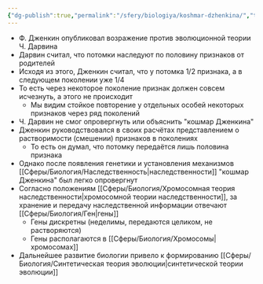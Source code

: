 ```yaml
---
{"dg-publish":true,"permalink":"/sfery/biologiya/koshmar-dzhenkina/","tags":["Эволюция"]}
---
```


- Ф. Дженкин опубликовал возражение против эволюционной теории Ч. Дарвина 
- Дарвин считал, что потомки наследуют по половину признаков от родителей 
- Исходя из этого, Дженкин считал, что у потомка 1/2 признака, а в следующем поколении уже 1/4
- То есть через некоторое поколение признак должен совсем исчезнуть, а этого не происходит 
	- Мы видим стойкое повторение у отдельных особей некоторых признаков через ряд поколений 
- Ч. Дарвин не смог опровергнуть или объяснить "кошмар Дженкина"
- Дженкин руководствовался в своих расчётах представлением о растворимости (смешении) признаков в поколениях
	- То есть он думал, что потомку передаётся лишь половина признака 
- Однако после появления генетики и установления механизмов [[Сферы/Биология/Наследственность\|наследственности]] "кошмар Дженкина" был легко опровергнут 
- Согласно положениям [[Сферы/Биология/Хромосомная теория наследственности\|хромосомной теории наследственности]], за хранение и передачу наследственной информации отвечают [[Сферы/Биология/Ген\|гены]] 
	- Гены дискретны (неделимы, передаются целиком, не растворяются)
	- Гены располагаются в [[Сферы/Биология/Хромосомы\|хромосомах]] 
- Дальнейшее развитие биологии привело к формированию [[Сферы/Биология/Синтетическая теория эволюции\|синтетической теории эволюции]]
